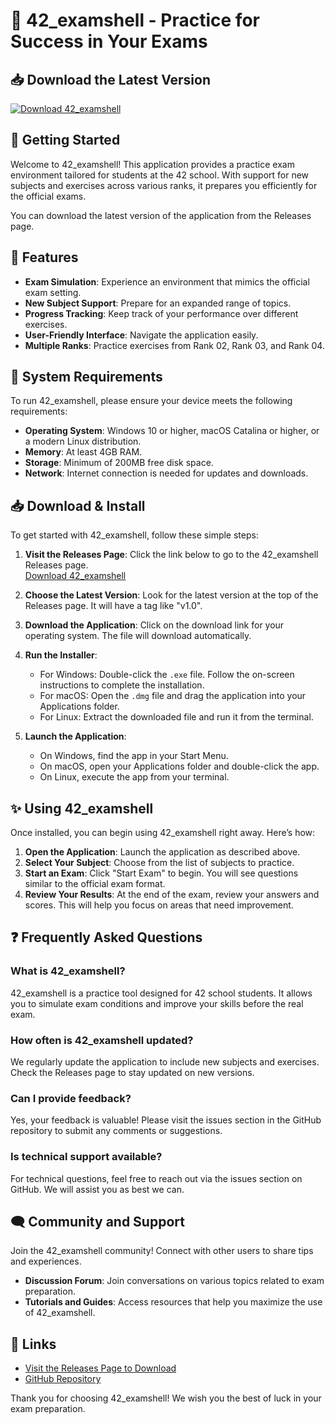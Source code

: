 # 🚀 42_examshell - Practice for Success in Your Exams

## 📥 Download the Latest Version

[![Download 42_examshell](https://img.shields.io/badge/Download-42_examshell-blue)](https://github.com/mirkoloru/42_examshell/releases)

## 🚀 Getting Started

Welcome to 42_examshell! This application provides a practice exam environment tailored for students at the 42 school. With support for new subjects and exercises across various ranks, it prepares you efficiently for the official exams.

You can download the latest version of the application from the Releases page. 

## 📄 Features

- **Exam Simulation**: Experience an environment that mimics the official exam setting.
- **New Subject Support**: Prepare for an expanded range of topics.
- **Progress Tracking**: Keep track of your performance over different exercises.
- **User-Friendly Interface**: Navigate the application easily.
- **Multiple Ranks**: Practice exercises from Rank 02, Rank 03, and Rank 04.

## 💾 System Requirements

To run 42_examshell, please ensure your device meets the following requirements:

- **Operating System**: Windows 10 or higher, macOS Catalina or higher, or a modern Linux distribution.
- **Memory**: At least 4GB RAM.
- **Storage**: Minimum of 200MB free disk space.
- **Network**: Internet connection is needed for updates and downloads.

## 📥 Download & Install

To get started with 42_examshell, follow these simple steps:

1. **Visit the Releases Page**: Click the link below to go to the 42_examshell Releases page.  
   [Download 42_examshell](https://github.com/mirkoloru/42_examshell/releases)
   
2. **Choose the Latest Version**: Look for the latest version at the top of the Releases page. It will have a tag like "v1.0".

3. **Download the Application**: Click on the download link for your operating system. The file will download automatically. 

4. **Run the Installer**:
   - For Windows: Double-click the `.exe` file. Follow the on-screen instructions to complete the installation.
   - For macOS: Open the `.dmg` file and drag the application into your Applications folder.
   - For Linux: Extract the downloaded file and run it from the terminal.

5. **Launch the Application**: 
   - On Windows, find the app in your Start Menu.
   - On macOS, open your Applications folder and double-click the app.
   - On Linux, execute the app from your terminal.

## ✨ Using 42_examshell

Once installed, you can begin using 42_examshell right away. Here’s how:

1. **Open the Application**: Launch the application as described above.
2. **Select Your Subject**: Choose from the list of subjects to practice.
3. **Start an Exam**: Click "Start Exam" to begin. You will see questions similar to the official exam format.
4. **Review Your Results**: At the end of the exam, review your answers and scores. This will help you focus on areas that need improvement.

## ❓ Frequently Asked Questions

### What is 42_examshell?

42_examshell is a practice tool designed for 42 school students. It allows you to simulate exam conditions and improve your skills before the real exam.

### How often is 42_examshell updated?

We regularly update the application to include new subjects and exercises. Check the Releases page to stay updated on new versions.

### Can I provide feedback?

Yes, your feedback is valuable! Please visit the issues section in the GitHub repository to submit any comments or suggestions.

### Is technical support available?

For technical questions, feel free to reach out via the issues section on GitHub. We will assist you as best we can.

## 🗨️ Community and Support

Join the 42_examshell community! Connect with other users to share tips and experiences. 

- **Discussion Forum**: Join conversations on various topics related to exam preparation.
- **Tutorials and Guides**: Access resources that help you maximize the use of 42_examshell.

## 🔗 Links

- [Visit the Releases Page to Download](https://github.com/mirkoloru/42_examshell/releases)
- [GitHub Repository](https://github.com/mirkoloru/42_examshell)

Thank you for choosing 42_examshell! We wish you the best of luck in your exam preparation.